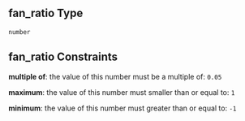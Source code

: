 ## fan_ratio Type

`number`

## fan_ratio Constraints

**multiple of**: the value of this number must be a multiple of: `0.05`

**maximum**: the value of this number must smaller than or equal to: `1`

**minimum**: the value of this number must greater than or equal to: `-1`
